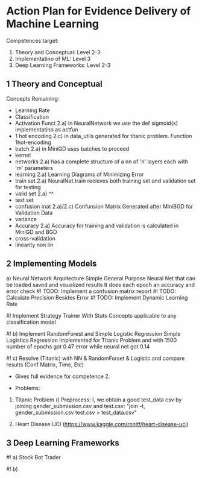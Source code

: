 
# Action Plan for Evidence Delivery of Machine Learning

Competences target:
1. Theory and Conceptual:    Level 2-3
2. Implementatino of ML:     Level 3
3. Deep Learning Frameworks: Level 2-3


## 1 Theory and Conceptual
Concepts Remaining:
- Learning Rate
- Classification
- Activation Funct  2.a) in NeuralNetwork we use the def sigmoid(x) implementatino as actfun
- 1 hot encoding    2.c) in data_utils generated for titanic problem. Function 1hot-encoding
- batch             2.a) in MiniGD uses batches to proceed
- kernel
- networks          2.a) has a complete structure of a nn of 'n' layers each with 'm' parameters
- learning          2.a) Learning Diagrams of Minimizing Error
- train set         2.a) NeuralNet.train recieves both training set and validation set for testing
- valid set         2.a) ^^
- test  set
- confusion mat     2.a)/2.c) Confunsion Matrix Generated after MiniBGD for Validation Data
- variance
- Accuracy 		    2.a) Accuracy for training and validation is calculated in MiniGD and BGD
- cross-validation
- linearity non lin 

## 2 Implementing Models

a) Neural Network Arquitecture
Simple General Purpose Neural Net that can be loaded saved and visualized results
It does each epoch an accuracy and error check
#! TODO: Implement a confusion matrix report
#! TODO: Calculate Precision Besides Error
#! TODO: Implement Dynamic Learning Rate


#! Implement Strategy Trainer With Stats Concepts applicable to any classification model


#! b) Implement RandomForest and Simple Logistic Regression
Simple Logistics Regression Implemented for Titanic Problem and with 1500 number of epochs got 0.47 error while neural net got 0.14

#! c) Resolve (Titanic) with NN & RandomForset & Logistic and compare results (Conf Matrix, Time, Etc)
- Gives full evidence for competence 2.

* Problems:
1. Titanic Problem ()
Preprocess:
I, we obtain a good test_data csv by joining gender_submission.csv and test.csv: "join -t, gender_submission.csv test.csv > test_data.csv"




2. Heart Disease UCI (https://www.kaggle.com/ronitf/heart-disease-uci)


## 3 Deep Learning Frameworks

#! a) Stock Bot Trader

#! b) 
